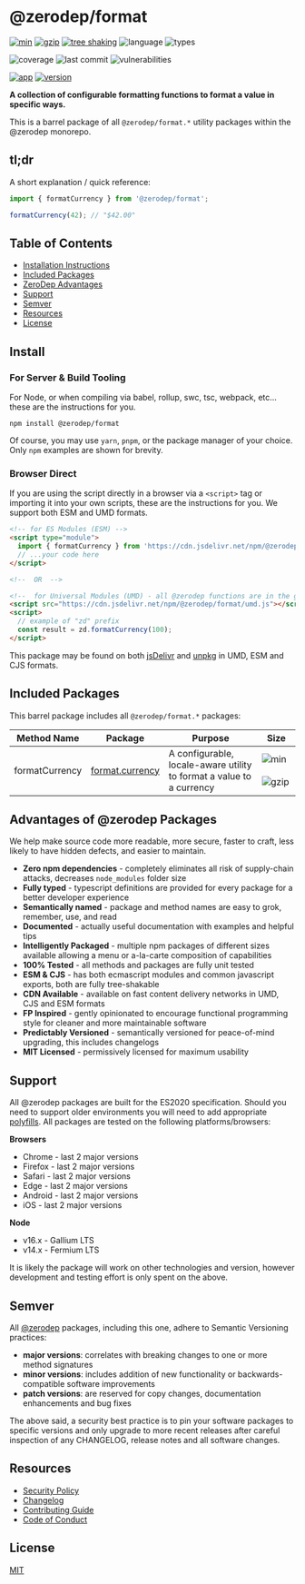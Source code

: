 # @zerodep/format

[![min](https://img.shields.io/bundlephobia/min/@zerodep/format?style=flat-square&color=blue)](https://bundlephobia.com/package/@zerodep/format) [![gzip](https://img.shields.io/bundlephobia/minzip/@zerodep/format?style=flat-square&color=blue)](https://bundlephobia.com/package/@zerodep/format) [![tree shaking](https://img.shields.io/badge/tree%20shaking-supported-blue?style=flat-square)](https://bundlephobia.com/package/@zerodep/format) ![language](https://img.shields.io/github/languages/top/cdepage/zerodep?style=flat-square) ![types](https://badgen.net/npm/types/@zerodep/format?style=flat-square)

![coverage](https://img.shields.io/badge/coverage-100%25-green?style=flat-square) ![last commit](https://img.shields.io/github/last-commit/cdepage/zerodep?style=flat-square) ![vulnerabilities](https://img.shields.io/snyk/vulnerabilities/npm/@zerodep/format?style=flat-square)

[![app](https://img.shields.io/badge/app-%40zerodep-orange?style=flat-square)](https://www.npmjs.com/package/@zerodep/app) [![version](https://img.shields.io/npm/v/@zerodep/format?style=flat-square&color=orange)](https://www.npmjs.com/package/@zerodep/format)

**A collection of configurable formatting functions to format a value in specific ways.**

This is a barrel package of all `@zerodep/format.*` utility packages within the @zerodep monorepo.

## tl;dr

A short explanation / quick reference:

```typescript
import { formatCurrency } from '@zerodep/format';

formatCurrency(42); // "$42.00"
```

## Table of Contents

- [Installation Instructions](#install)
- [Included Packages](#included-packages)
- [ZeroDep Advantages](#advantages-of-zerodep-packages)
- [Support](#support)
- [Semver](#semver)
- [Resources](#resources)
- [License](#license)

## Install

### For Server & Build Tooling

For Node, or when compiling via babel, rollup, swc, tsc, webpack, etc... these are the instructions for you.

```
npm install @zerodep/format
```

Of course, you may use `yarn`, `pnpm`, or the package manager of your choice. Only `npm` examples are shown for brevity.

### Browser Direct

If you are using the script directly in a browser via a `<script>` tag or importing it into your own scripts, these are the instructions for you. We support both ESM and UMD formats.

```html
<!-- for ES Modules (ESM) -->
<script type="module">
  import { formatCurrency } from 'https://cdn.jsdelivr.net/npm/@zerodep/format/esm.js';
  // ...your code here
</script>

<!--  OR  -->

<!--  for Universal Modules (UMD) - all @zerodep functions are in the global "zd" namespace -->
<script src="https://cdn.jsdelivr.net/npm/@zerodep/format/umd.js"></script>
<script>
  // example of "zd" prefix
  const result = zd.formatCurrency(100);
</script>
```

This package may be found on both [jsDelivr](https://cdn.jsdelivr.net/npm/@zerodep/format.equal/umd.js) and [unpkg](https://unpkg.com/@zerodep/format.equal/umd.js) in UMD, ESM and CJS formats.

## Included Packages

This barrel package includes all `@zerodep/format.*` packages:

| Method Name | Package | Purpose | Size |
| --- | --- | --- | --- |
| formatCurrency | [format.currency](https://www.npmjs.com/package/@zerodep/format.currency) | A configurable, locale-aware utility to format a value to a currency | ![min](https://img.shields.io/bundlephobia/min/@zerodep/format.currency?style=flat-square&color=blue&label=minified)<br />&nbsp;&nbsp;&nbsp;&nbsp;![gzip](https://img.shields.io/bundlephobia/minzip/@zerodep/format.currency?style=flat-square&color=blue&label=gzip) |

## Advantages of @zerodep Packages

We help make source code more readable, more secure, faster to craft, less likely to have hidden defects, and easier to maintain.

- **Zero npm dependencies** - completely eliminates all risk of supply-chain attacks, decreases `node_modules` folder size
- **Fully typed** - typescript definitions are provided for every package for a better developer experience
- **Semantically named** - package and method names are easy to grok, remember, use, and read
- **Documented** - actually useful documentation with examples and helpful tips
- **Intelligently Packaged** - multiple npm packages of different sizes available allowing a menu or a-la-carte composition of capabilities
- **100% Tested** - all methods and packages are fully unit tested
- **ESM & CJS** - has both ecmascript modules and common javascript exports, both are fully tree-shakable
- **CDN Available** - available on fast content delivery networks in UMD, CJS and ESM formats
- **FP Inspired** - gently opinionated to encourage functional programming style for cleaner and more maintainable software
- **Predictably Versioned** - semantically versioned for peace-of-mind upgrading, this includes changelogs
- **MIT Licensed** - permissively licensed for maximum usability

## Support

All @zerodep packages are built for the ES2020 specification. Should you need to support older environments you will need to add appropriate [polyfills](https://developer.mozilla.org/en-US/docs/Glossary/Polyfill). All packages are tested on the following platforms/browsers:

**Browsers**

- Chrome - last 2 major versions
- Firefox - last 2 major versions
- Safari - last 2 major versions
- Edge - last 2 major versions
- Android - last 2 major versions
- iOS - last 2 major versions

**Node**

- v16.x - Gallium LTS
- v14.x - Fermium LTS

It is likely the package will work on other technologies and version, however development and testing effort is only spent on the above.

## Semver

All [@zerodep](https://github.com/cdepage/zerodep) packages, including this one, adhere to Semantic Versioning practices:

- **major versions**: correlates with breaking changes to one or more method signatures
- **minor versions**: includes addition of new functionality or backwards-compatible software improvements
- **patch versions**: are reserved for copy changes, documentation enhancements and bug fixes

The above said, a security best practice is to pin your software packages to specific versions and only upgrade to more recent releases after careful inspection of any CHANGELOG, release notes and all software changes.

## Resources

- [Security Policy](https://github.com/cdepage/zerodep/blob/main/SECURITY.md)
- [Changelog](https://github.com/cdepage/zerodep/blob/main/packages/format/format/CHANGELOG.md)
- [Contributing Guide](https://github.com/cdepage/zerodep/blob/main/CONTRIBUTING.md)
- [Code of Conduct](https://github.com/cdepage/zerodep/blob/main/CODE_OF_CONDUCT.md)

## License

[MIT](https://github.com/cdepage/zerodep/blob/main/LICENSE)
